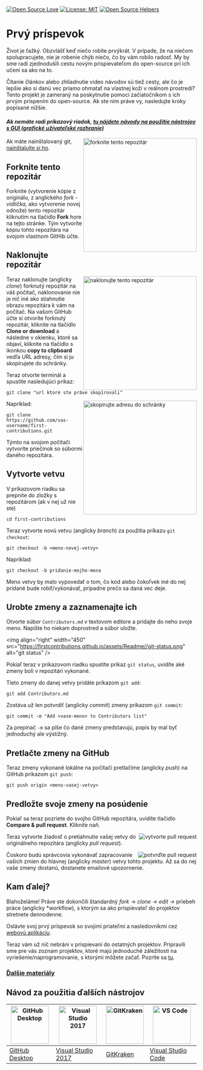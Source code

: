 [![Open Source Love](https://badges.frapsoft.com/os/v1/open-source.svg?v=103)](https://github.com/ellerbrock/open-source-badges/)
[![License: MIT](https://img.shields.io/badge/License-MIT-green.svg)](https://opensource.org/licenses/MIT)
[![Open Source Helpers](https://www.codetriage.com/roshanjossey/first-contributions/badges/users.svg)](https://www.codetriage.com/roshanjossey/first-contributions)

# Prvý príspevok

Život je ťažký. Obzvlášť keď niečo robíte prvýkrát. V prípade, že na niečom spolupracujete, nie je robenie chýb niečo, čo by vám robilo radosť. My by sme radi zjednodušili cestu novým prispievateľom do open-source pri ich učení sa ako na to.

Čítanie článkov alebo zhliadnutie video návodov sú tiež cesty, ale čo je lepšie ako si danú vec priamo ohmatať na vlastnej koži v reálnom prostredí? Tento projekt je zameraný na poskytnutie pomoci začiatočníkom s ich prvým prispením do open-source. Ak ste ním práve vy, nasledujte kroky popísané nižšie.

#### *Ak nemáte radi príkazový riadok, [tu nájdete návody na použitie nástrojov s GUI (grafické užívateľské rozhranie)](#Návod-za-použitie-ďalších-nástrojov)*

<img align="right" width="300" src="https://firstcontributions.github.io/assets/Readme/fork.png" alt="forknite tento repozitár" />

Ak máte nainštalovaný git, [nainštalujte si ho]( https://help.github.com/articles/set-up-git/).

## Forknite tento repozitár

Forknite (vytvorenie kópie z originálu, z anglického *fork* - *vidlička*, ako vytvorenie novej odnože) tento repozitár kliknutím na tlačidlo **Fork** hore na tejto stránke. Tým vytvoríte kópiu tohto repozitára na svojom vlastnom GitHib účte.

## Naklonujte repozitár

<img align="right" width="300" src="https://firstcontributions.github.io/assets/Readme/clone.png" alt="naklonujte tento repozitár" />

Teraz naklonujte (anglicky *clone*) forknutý repozitár na váš počítač, naklonovanie nie je nič iné ako stiahnutie obrazu repozitára k vám na počítač. Na vašom GitHub účte si otvoríte forknutý repozitár, kliknite na tlačidlo **Clone or download** a následne v okienku, ktoré sa objaví, kliknite na tlačidlo s ikonkou **copy to clipboard** vedľa URL adresy, čím si ju skopírujete do schránky.

Teraz otvorte terminál a spustite nasledujúci príkaz:

````
git clone "url ktoré ste práve skopírovali"

````

<img align="right" width="300" src="https://firstcontributions.github.io/assets/Readme/copy-to-clipboard.png" alt="skopírujte adresu do schránky" />

Napríklad:

````
git clone https://github.com/vas-username/first-contributions.git
````

Týmto na svojom počítači vytvoríte priečinok so súbormi daného repozitára.

## Vytvorte vetvu

V príkazovom riadku sa prepnite do zložky s repozitárom (ak v nej už nie ste)

````
cd first-contributions
````

Teraz vytvorte novú vetvu (anglicky *branch*) za použitia príkazu `git checkout`:

````
git checkout -b <meno-novej-vetvy>
````

Napríklad:
````
git checkout -b pridanie-mojho-mena
````

Meno vetvy by malo vypovedať o tom, čo kód alebo čokoľvek iné do nej pridané bude robiť/vykonávať, prípadne prečo sa daná vec deje.

## Urobte zmeny a zaznamenajte ich

Otvorte súbor `Contributors.md` v textovom editore a pridajte do neho svoje meno. Napíšte ho niekam doprostred a súbor uložte.

<img align="right" width="450" ​​src="https://firstcontributions.github.io/assets/Readme//git-status.png" alt="git status" />

Pokiaľ teraz v príkazovom riadku spustíte príkaz `git status`, uvidíte aké zmeny boli v repozitári vykonané.

Tieto zmeny do danej vetvy pridáte príkazom `git add`:

````
git add Contributors.md
````

Zostáva už len potvrdiť (anglicky *commit*) zmeny príkazom `git commit`:

````
git commit -m "Add <vase-meno> to Contributors list"
````

Za prepínač `-m` sa píše čo dané zmeny predstavujú, popis by mal byť jednoduchý ale výstižný.

## Pretlačte zmeny na GitHub

Teraz zmeny vykonané lokálne na počítači pretlačíme (anglicky *push*) na GitHub príkazom `git push`:

````
git push origin <meno-vasej-vetvy>
````

## Predložte svoje zmeny na posúdenie

Pokiaľ sa teraz pozriete do svojho GitHub repozitára, uvidíte tlačidlo **Compare & pull request**. Kliknite naň.

<img style="float: right;" src="https://firstcontributions.github.io/assets/Readme//compare-and-pull.png" alt="vytvorte pull request" />

Teraz vytvorte žiadosť o pretiahnutie vašej vetvy do originálneho repozitára (anglicky *pull request*).

<img style="float: right;" src="https://firstcontributions.github.io/assets/Readme//submit-pull-request.png" alt="potvrďte pull request" />

Čoskoro budú správcovia vykonávať zapracovanie vašich zmien do hlavnej (anglicky *master*) vetvy tohto projektu. Až sa do nej vaše zmeny dostanú, dostanete emailové upozornenie.

## Kam ďalej?

Blahoželáme! Práve ste dokončili štandardný _fork -> clone -> edit ->_ priebeh práce (anglicky *workflow), s ktorým sa ako prispievateľ do projektov stretnete dennodenne.

Oslávte svoj prvý príspevok so svojimi priateľmi a nasledovníkmi cez [webovú aplikáciu](https://firstcontributions.github.io/#social-share).


Teraz vám už nič nebráni v prispievaní do ostatných projektov. Pripravili sme pre vás zoznam projektov, ktoré majú jednoduché záležitosti na vyriešenie/naprogramovanie, s ktorými môžete začať. Pozrite sa [tu](https://firstcontributions.github.io/#project-list).

### [Ďalšie materiály](../additional-material/git_workflow_scenarios/additional-material.md)


## Návod za použitia ďalších nástrojov

|<a href="../github-desktop-tutorial.md"><img alt="GitHub Desktop" src="https://desktop.github.com/images/desktop-icon.svg" width=" 100"></a>|<a href="../github-windows-vs2017-tutorial.md"><img alt="Visual Studio 2017" src="https://upload.wikimedia.org/wikipedia /commons/c/cd/Visual_Studio_2017_Logo.svg" width="100"></a>|<a href="../gitkraken-tutorial.md"><img alt="GitKraken" src="https:/ /firstcontributions.github.io/assets/Readme/gk-icon.png" width="100"></a>|<a href="../github-windows-vs-code-tutorial.md"><img alt="VS Code" src="https://upload.wikimedia.org/wikipedia/commons/1/1c/Visual_Studio_Code_1.35_icon.png" width=100></a>|
|---|---|---|---|
|[GitHub Desktop](../github-desktop-tutorial.md)|[Visual Studio 2017](../github-windows-vs2017-tutorial.md)|[GitKraken](../gitkraken-tutorial.md )|[Visual Studio Code](../github-windows-vs-code-tutorial.md)|